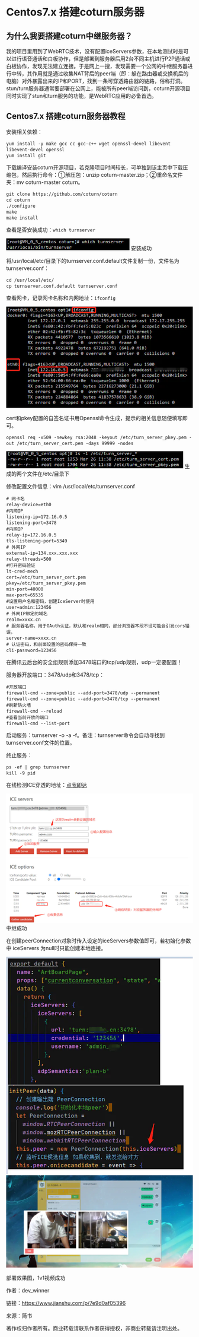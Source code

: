 # Centos7.x 搭建coturn服务器 #

## 为什么我要搭建coturn中继服务器？ ##

我的项目里用到了WebRTC技术，没有配置iceServers参数，在本地测试时是可以进行语音通话和白板协作，但是部署到服务器后用2台不同主机进行P2P通话或白板协作，发现无法建立连接。于是网上一搜，发现需要一个公网的中继服务器进行中转，其作用就是通过收集NAT背后的peer端（即：躲在路由器或交换机后的电脑）对外暴露出来的IP和PORT，找到一条可穿透路由器的链路，俗称打洞。stun/turn服务器通常要部署在公网上，能被所有peer端访问到，coturn开源项目同时实现了stun和turn服务的功能，是WebRTC应用的必备首选。

## Centos7.x 搭建coturn服务器教程 ##

安装相关依赖：

	yum install -y make gcc cc gcc-c++ wget openssl-devel libevent libevent-devel openssl 
	yum install git

下载编译安装coturn开源项目，若克隆项目时间较长，可单独到该主页中下载压缩包，然后执行命令：①解压包：unzip coturn-master.zip；②重命名文件夹：mv coturn-master coturn。

	git clone https://github.com/coturn/coturn 
	cd coturn 
	./configure 
	make 
	make install

查看是否安装成功：`which turnserver`

![](./coturn/7810329-b683266d45a64fee.webp)
安装成功

将/usr/local/etc/目录下的turnserver.conf.default文件复制一份，文件名为turnserver.conf：

	cd /usr/local/etc/
	cp turnserver.conf.default turnserver.conf

查看网卡，记录网卡名称和内网地址：`ifconfig`

![](./coturn/7810329-a7a537945fefdf08.webp)

cert和pkey配置的自签名证书用Openssl命令生成，提示的相关信息随便填写即可。

	openssl req -x509 -newkey rsa:2048 -keyout /etc/turn_server_pkey.pem -out /etc/turn_server_cert.pem -days 99999 -nodes 

![](./coturn/7810329-9baa7446bbef6181.webp)
生成的两个文件在/etc/目录下

修改配置文件信息：vim /usr/local/etc/turnserver.conf

```
# 网卡名
relay-device=eth0
#内网IP
listening-ip=172.16.0.5 
listening-port=3478
#内网IP
relay-ip=172.16.0.5
tls-listening-port=5349
# 外网IP
external-ip=134.xxx.xxx.xxx
relay-threads=500
#打开密码验证
lt-cred-mech
cert=/etc/turn_server_cert.pem
pkey=/etc/turn_server_pkey.pem
min-port=40000
max-port=65535
#设置用户名和密码，创建IceServer时使用
user=admin:123456
# 外网IP绑定的域名
realm=xxxx.cn
# 服务器名称，用于OAuth认证，默认和realm相同，部分浏览器本段不设可能会引发cors错误。
server-name=xxxx.cn
# 认证密码，和前面设置的密码保持一致
cli-password=123456
```

在腾讯云后台的安全组规则添加3478端口的tcp/udp规则，udp一定要配置！

服务器开放端口：3478/udp和3478/tcp：

```
#开放端口
firewall-cmd --zone=public --add-port=3478/udp --permanent
firewall-cmd --zone=public --add-port=3478/tcp --permanent
#刷新防火墙
firewall-cmd --reload
#查看当前开放的端口
firewall-cmd --list-port
```

启动服务：turnserver -o -a -f。备注：turnserver命令会自动寻找到turnserver.conf文件的位置。

终止服务：

	ps -ef | grep turnserver
	kill -9 pid

在线检测ICE穿透的地址：[点我即达](https://links.jianshu.com/go?to=https%3A%2F%2Fwebrtc.github.io%2Fsamples%2Fsrc%2Fcontent%2Fpeerconnection%2Ftrickle-ice%2F)

![](./coturn/7810329-c24c868dce9e92ab.webp)
中继成功

在创建peerConnection对象时传入设定的iceServers参数值即可，若初始化参数中 iceServers 为null时只能创建本地连接。

![](./coturn/7810329-6c89e5fda803cbac.webp)
![](./coturn/7810329-8dd99544869c96de.webp)

部署效果图，1v1视频成功

作者：dev_winner

链接：https://www.jianshu.com/p/7e9d0af05396

来源：简书

著作权归作者所有。商业转载请联系作者获得授权，非商业转载请注明出处。